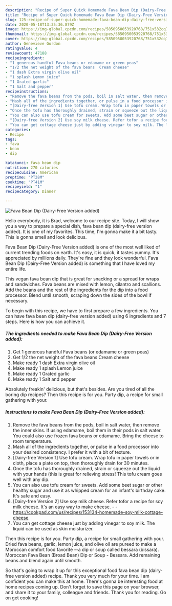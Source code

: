 ```yaml
---
description: "Recipe of Super Quick Homemade Fava Bean Dip (Dairy-Free Version added)"
title: "Recipe of Super Quick Homemade Fava Bean Dip (Dairy-Free Version added)"
slug: 125-recipe-of-super-quick-homemade-fava-bean-dip-dairy-free-version-added
date: 2020-05-18T13:35:36.879Z
image: https://img-global.cpcdn.com/recipes/5850950053920768/751x532cq70/fava-bean-dip-dairy-free-version-added-recipe-main-photo.jpg
thumbnail: https://img-global.cpcdn.com/recipes/5850950053920768/751x532cq70/fava-bean-dip-dairy-free-version-added-recipe-main-photo.jpg
cover: https://img-global.cpcdn.com/recipes/5850950053920768/751x532cq70/fava-bean-dip-dairy-free-version-added-recipe-main-photo.jpg
author: Genevieve Gordon
ratingvalue: 4
reviewcount: 47188
recipeingredient:
- "1 generous handful Fava beans or edamame or green peas"
- "1/2 the net weight of the fava beans  Cream cheese"
- "1 dash Extra virgin olive oil"
- "1 splash Lemon juice"
- "1 Grated garlic"
- "1 Salt and pepper"
recipeinstructions:
- "Remove the fava beans from the pods, boil in salt water, then remove the inner skins. If using edamame, boil them in their pods in salt water. You could also use frozen fava beans or edamame. Bring the cheese to room temperature."
- "Mash all of the ingredients together, or pulse in a food processor into your desired consistency. I prefer it with a bit of texture."
- "[Dairy-free Version 1] Use tofu cream. Wrap tofu in paper towels or in cloth, place a plate on top, then thoroughly drain for 30 minutes."
- "Once the tofu has thoroughly drained, strain or squeeze out the liquid with your hands (this is great for relieving stress! This tofu cream goes well with any dip."
- "You can also use tofu cream for sweets. Add some beet sugar or other healthy sugar and use it as whipped cream for an infant&#39;s birthday cake. It&#39;s safe and easy."
- "[Dairy-free Version 2] Use soy milk cheese. Refer tofor a recipe for soy milk cheese. It&#39;s an easy way to make cheese.  https://cookpad.com/us/recipes/153134-homemade-soy-milk-cottage-cheese"
- "You can get cottage cheese just by adding vinegar to soy milk. The liquid can be used as skin moisturizer."
categories:
- Recipe
tags:
- fava
- bean
- dip

katakunci: fava bean dip 
nutrition: 270 calories
recipecuisine: American
preptime: "PT28M"
cooktime: "PT41M"
recipeyield: "1"
recipecategory: Dinner

---
```



![Fava Bean Dip (Dairy-Free Version added)](https://img-global.cpcdn.com/recipes/5850950053920768/751x532cq70/fava-bean-dip-dairy-free-version-added-recipe-main-photo.jpg)

Hello everybody, it is Brad, welcome to our recipe site. Today, I will show you a way to prepare a special dish, fava bean dip (dairy-free version added). It is one of my favorites. This time, I'm gonna make it a bit tasty. This is gonna smell and look delicious.

Fava Bean Dip (Dairy-Free Version added) is one of the most well liked of current trending foods on earth. It's easy, it is quick, it tastes yummy. It's appreciated by millions daily. They're fine and they look wonderful. Fava Bean Dip (Dairy-Free Version added) is something that I have loved my entire life.

This vegan fava bean dip that is great for snacking or a spread for wraps and sandwiches. Fava beans are mixed with lemon, cilantro and scallions. Add the beans and the rest of the ingredients for the dip into a food processor. Blend until smooth, scraping down the sides of the bowl if necessary.


To begin with this recipe, we have to first prepare a few ingredients. You can have fava bean dip (dairy-free version added) using 6 ingredients and 7 steps. Here is how you can achieve it.

<!--inarticleads1-->

##### The ingredients needed to make Fava Bean Dip (Dairy-Free Version added):

1. Get 1 generous handful Fava beans (or edamame or green peas)
1. Get 1/2 the net weight of the fava beans  Cream cheese
1. Make ready 1 dash Extra virgin olive oil
1. Make ready 1 splash Lemon juice
1. Make ready 1 Grated garlic
1. Make ready 1 Salt and pepper


Absolutely freakin&#39; delicious, but that&#39;s besides. Are you tired of all the boring dip recipes? Then this recipe is for you. Party dip, a recipe for small gathering with your. 

<!--inarticleads2-->

##### Instructions to make Fava Bean Dip (Dairy-Free Version added):

1. Remove the fava beans from the pods, boil in salt water, then remove the inner skins. If using edamame, boil them in their pods in salt water. You could also use frozen fava beans or edamame. Bring the cheese to room temperature.
1. Mash all of the ingredients together, or pulse in a food processor into your desired consistency. I prefer it with a bit of texture.
1. [Dairy-free Version 1] Use tofu cream. Wrap tofu in paper towels or in cloth, place a plate on top, then thoroughly drain for 30 minutes.
1. Once the tofu has thoroughly drained, strain or squeeze out the liquid with your hands (this is great for relieving stress! This tofu cream goes well with any dip.
1. You can also use tofu cream for sweets. Add some beet sugar or other healthy sugar and use it as whipped cream for an infant&#39;s birthday cake. It&#39;s safe and easy.
1. [Dairy-free Version 2] Use soy milk cheese. Refer tofor a recipe for soy milk cheese. It&#39;s an easy way to make cheese. -  - https://cookpad.com/us/recipes/153134-homemade-soy-milk-cottage-cheese
1. You can get cottage cheese just by adding vinegar to soy milk. The liquid can be used as skin moisturizer.


Then this recipe is for you. Party dip, a recipe for small gathering with your. Dried fava beans, garlic, lemon juice, and olive oil are pureed to make a Moroccan comfort food favorite --a dip or soup called bessara (bissara). Moroccan Fava Bean (Broad Bean) Dip or Soup - Bessara. Add remaining beans and blend again until smooth. 

So that's going to wrap it up for this exceptional food fava bean dip (dairy-free version added) recipe. Thank you very much for your time. I am confident you can make this at home. There's gonna be interesting food at home recipes coming up. Don't forget to save this page on your browser, and share it to your family, colleague and friends. Thank you for reading. Go on get cooking!
